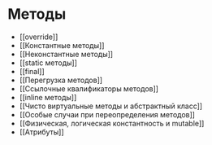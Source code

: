 # Методы
* [[override]]
* [[Константные методы]]
* [[Неконстантные методы]]
* [[static методы]]
* [[final]]
* [[Перегрузка методов]]
* [[Ссылочные квалификаторы методов]]
* [[inline методы]]
* [[Чисто виртуальные методы и абстрактный класс]]
* [[Особые случаи при переопределения методов]]
* [[Физическая, логическая константность и mutable]]
* [[Атрибуты]]